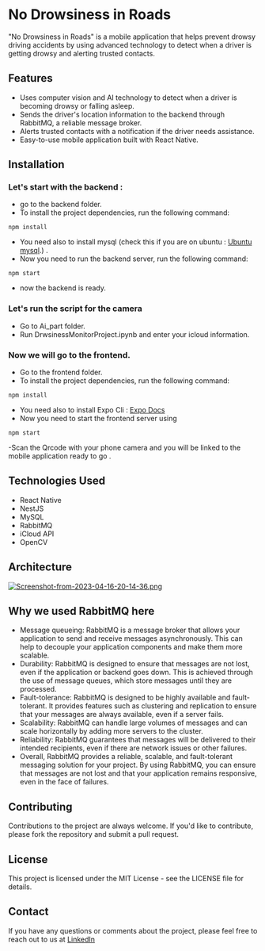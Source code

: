 # No Drowsiness in Roads

"No Drowsiness in Roads" is a mobile application that helps prevent drowsy driving accidents by using advanced technology to detect when a driver is getting drowsy and alerting trusted contacts.

## Features

- Uses computer vision and AI technology to detect when a driver is becoming drowsy or falling asleep.
- Sends the driver's location information to the backend through RabbitMQ, a reliable message broker.
- Alerts trusted contacts with a notification if the driver needs assistance.
- Easy-to-use mobile application built with React Native.

## Installation
### Let's start with the backend :
- go to the backend folder.
- To install the project dependencies, run the following command:
```node
npm install
```
- You need also to install mysql (check this if you are on ubuntu : [Ubuntu mysql](https://ubuntu.com/server/docs/databases-mysql).) .
- Now you need to run the backend server, run the following command: 
```node
npm start
```
- now the backend is ready.
### Let's run the script for the camera
- Go to Ai_part folder.
- Run DrwsinessMonitorProject.ipynb and enter your icloud information.
### Now we will go to the frontend.
- Go to the frontend folder.
- To install the project dependencies, run the following command:
```node
npm install
``` 
- You need also to install Expo Cli :  [Expo Docs](https://docs.expo.dev/get-started/installation/)
- Now you need to start the frontend server using
```node
npm start
``` 
-Scan the Qrcode with your phone camera and you will be linked to the mobile application ready to go .


## Technologies Used

- React Native
- NestJS
- MySQL
- RabbitMQ
- iCloud API
- OpenCV
## Architecture 

[![Screenshot-from-2023-04-16-20-14-36.png](https://i.postimg.cc/DzrMCTSz/Screenshot-from-2023-04-16-20-14-36.png)](https://postimg.cc/06NnQhdg)


## Why we used RabbitMQ here

- Message queueing: RabbitMQ is a message broker that allows your application to send and receive messages asynchronously. This can help to decouple your application components and make them more scalable.
- Durability: RabbitMQ is designed to ensure that messages are not lost, even if the application or backend goes down. This is achieved through the use of message queues, which store messages until they are processed.
- Fault-tolerance: RabbitMQ is designed to be highly available and fault-tolerant. It provides features such as clustering and replication to ensure that your messages are always available, even if a server fails.
- Scalability: RabbitMQ can handle large volumes of messages and can scale horizontally by adding more servers to the cluster.
- Reliability: RabbitMQ guarantees that messages will be delivered to their intended recipients, even if there are network issues or other failures.
- Overall, RabbitMQ provides a reliable, scalable, and fault-tolerant messaging solution for your project. By using RabbitMQ, you can ensure that messages are not lost and that your application remains responsive, even in the face of failures.

## Contributing

Contributions to the project are always welcome. If you'd like to contribute, please fork the repository and submit a pull request.

## License

This project is licensed under the MIT License - see the LICENSE file for details.

## Contact

If you have any questions or comments about the project, please feel free to reach out to us at [LinkedIn](https://www.linkedin.com/in/mohamed-zied-brahmi/)
